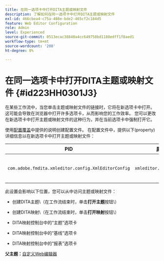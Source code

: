 ```yaml
---
title: 在同一选项卡中打开DITA主题或映射文件
description: 了解如何在同一选项卡中打开DITA主题或映射文件
exl-id: 466cbea4-c75a-488e-bde2-465cf2c184d5
feature: Web Editor Configuration
role: Admin
level: Experienced
source-git-commit: 0513ecac38840a4cc649758bd1180edff1f8aed1
workflow-type: tm+mt
source-wordcount: '208'
ht-degree: 0%

---
```


# 在同一选项卡中打开DITA主题或映射文件 {#id223HH0301J3}

在某些工作流中，当您单击主题或映射文件的链接时，它将在新选项卡中打开。 这可能会导致在浏览器中打开许多选项卡，从而影响您的工作效率。 您可以更改在新选项卡中打开主题或映射文件的这种行为，并在当前选项卡中强制打开它。

使用[配置覆盖](download-install-additional-config-override.md#)中提供的说明创建配置文件。 在配置文件中，提供以下\(property\)详细信息以在新选项卡中打开主题或映射文件：

| PID | 属性键 | 属性值 |
|---|------------|--------------|
| `com.adobe.fmdita.xmleditor.config.XmlEditorConfig` | `xmleditor.openinsametab` | 布尔值\(true/false\)。<br> **默认值**： `false` |

此设置会影响以下位置，您可以从中访问主题或映射文件：

- 创建DITA主题\（在工作流结束时，单击&#x200B;**打开主题**&#x200B;按钮\）

- 创建DITA映射\（在工作流结束时，单击&#x200B;**打开映射**&#x200B;按钮\）

- DITA映射控制台中的“主题”选项卡

- DITA映射控制台中的“基线”选项卡

- DITA映射控制台中的“报表”选项卡


**父主题：**[&#x200B;自定义Web编辑器](conf-web-editor.md)
